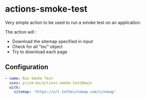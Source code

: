 # actions-smoke-test

Very simple action to be used to run a smoke test on an application.

The action will :
- Download the sitemap specified in input
- Check for all "loc" object
- Try to download each page

## Configuration
```yaml
- name: Run Smoke Test
  uses: prism-be/actions-smoke-test@main
  with:
    sitemap: 'https://url.tothesitemap.com/sitemap'
```
